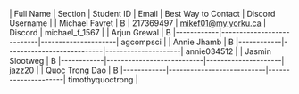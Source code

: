 | Full Name       | Section | Student ID | Email                     | Best Way to Contact | Discord Username |
| Michael Favret  | B       | 217369497  | mikef01@my.yorku.ca       | Discord             | michael_f_1567   |
| Arjun Grewal    | B       |------------|---------------------------|---------------------| agcompsci        |
| Annie Jhamb     | B       |------------|---------------------------|---------------------| annie034512      |
| Jasmin Slootweg | B       |------------|---------------------------|---------------------| jazz20           |
| Quoc Trong Dao  | B       |------------|---------------------------|---------------------| timothyquoctrong |
